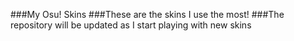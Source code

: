 ###My Osu! Skins
###These are the skins I use the most!
###The repository will be updated as I start playing with new skins 
